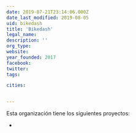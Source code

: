 ```yaml
---
date: 2019-07-21T23:14:06.000Z
date_last_modified: 2019-08-05
uid: bikedash
title: 'Bikedash'
legal_name: 
description: ''
org_type: 
website: 
year_founded: 2017
facebook: 
twitter: 
tags:

cities: 


---
```


Esta organización tiene los siguientes proyectos:

- [](/proyectos/bikedash)
